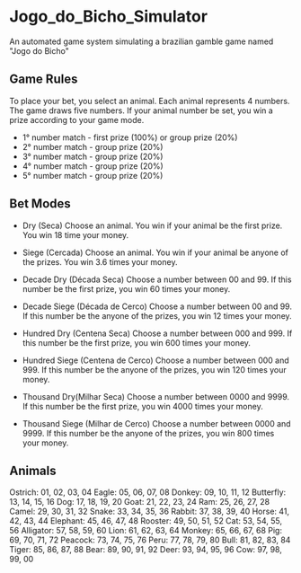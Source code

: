 # Jogo_do_Bicho_Simulator

An automated game system simulating a brazilian gamble game named "Jogo do Bicho"

## Game Rules 

To place your bet, you select an animal.
Each animal represents 4 numbers.
The game draws five numbers.
If your animal number be set, you win a prize according to your game mode.

- 1° number match  - first prize (100%) or group prize (20%)
- 2° number match  - group prize (20%)
- 3° number match  - group prize (20%)
- 4° number match  - group prize (20%)
- 5° number match  - group prize (20%)
  

## Bet Modes

- Dry (Seca) 
Choose an animal.
You win if your animal be the first prize. 
You win 18 time your money.

- Siege (Cercada) 
Choose an animal.
You win if your animal be anyone of the prizes.
You win 3.6 times your money.

- Decade Dry (Década Seca) 
Choose a number between 00 and 99.
If this number be the first prize, you win 60 times your money.

- Decade Siege (Década de Cerco) 
Choose a number between 00 and 99.
If this number be the anyone of the prizes, you win 12 times your money.

- Hundred Dry (Centena Seca) 
Choose a number between 000 and 999.
If this number be the first prize, you win 600 times your money.

- Hundred Siege (Centena de Cerco) 
Choose a number between 000 and 999.
If this number be the anyone of the prizes, you win 120 times your money.

- Thousand Dry(Milhar Seca) 
Choose a number between 0000 and 9999.
If this number be the first prize, you win 4000 times your money.

- Thousand Siege (Milhar de Cerco) 
Choose a number between 0000 and 9999.
If this number be the anyone of the prizes, you win 800 times your money.

## Animals

Ostrich: 01, 02, 03, 04
Eagle: 05, 06, 07, 08
Donkey: 09, 10, 11, 12
Butterfly: 13, 14, 15, 16
Dog: 17, 18, 19, 20
Goat: 21, 22, 23, 24
Ram: 25, 26, 27, 28
Camel: 29, 30, 31, 32
Snake: 33, 34, 35, 36
Rabbit: 37, 38, 39, 40
Horse: 41, 42, 43, 44
Elephant: 45, 46, 47, 48
Rooster: 49, 50, 51, 52
Cat: 53, 54, 55, 56
Alligator: 57, 58, 59, 60
Lion: 61, 62, 63, 64
Monkey: 65, 66, 67, 68
Pig: 69, 70, 71, 72
Peacock: 73, 74, 75, 76
Peru: 77, 78, 79, 80
Bull: 81, 82, 83, 84
Tiger: 85, 86, 87, 88
Bear: 89, 90, 91, 92
Deer: 93, 94, 95, 96
Cow: 97, 98, 99, 00